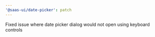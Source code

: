```yaml
---
'@saas-ui/date-picker': patch
---
```


Fixed issue where date picker dialog would not open using keyboard controls
